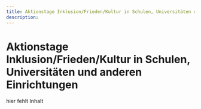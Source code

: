 ```yaml
---
title: Aktionstage Inklusion/Frieden/Kultur in Schulen, Universitäten und anderen Einrichtungen
description:
---
```


# Aktionstage Inklusion/Frieden/Kultur in Schulen, Universitäten und anderen Einrichtungen 

hier fehlt Inhalt
